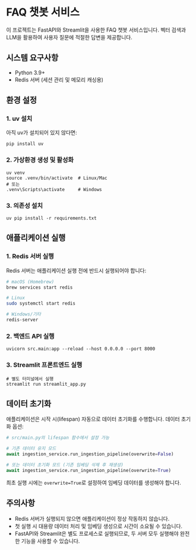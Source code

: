 # FAQ 챗봇 서비스

이 프로젝트는 FastAPI와 Streamlit을 사용한 FAQ 챗봇 서비스입니다. 벡터 검색과 LLM을 활용하여 사용자 질문에 적절한 답변을 제공합니다.

## 시스템 요구사항

- Python 3.9+
- Redis 서버 (세션 관리 및 메모리 캐싱용)

## 환경 설정

### 1. uv 설치
아직 uv가 설치되어 있지 않다면:
```
pip install uv
```

### 2. 가상환경 생성 및 활성화
```
uv venv
source .venv/bin/activate  # Linux/Mac
# 또는
.venv\Scripts\activate     # Windows
```

### 3. 의존성 설치
```
uv pip install -r requirements.txt
```

## 애플리케이션 실행

### 1. Redis 서버 실행
Redis 서버는 애플리케이션 실행 전에 반드시 실행되어야 합니다:

```bash
# macOS (Homebrew)
brew services start redis

# Linux
sudo systemctl start redis

# Windows/기타
redis-server
```

### 2. 백엔드 API 실행
```
uvicorn src.main:app --reload --host 0.0.0.0 --port 8000
```

### 3. Streamlit 프론트엔드 실행
```
# 별도 터미널에서 실행
streamlit run streamlit_app.py
```

## 데이터 초기화

애플리케이션은 시작 시(lifespan) 자동으로 데이터 초기화를 수행합니다. 데이터 초기화 옵션:

```python
# src/main.py의 lifespan 함수에서 설정 가능

# 기존 데이터 유지 모드
await ingestion_service.run_ingestion_pipeline(overwrite=False)

# 또는 데이터 초기화 모드 (기존 임베딩 삭제 후 재생성)
await ingestion_service.run_ingestion_pipeline(overwrite=True)
```

최초 실행 시에는 `overwrite=True`로 설정하여 임베딩 데이터를 생성해야 합니다.

## 주의사항

- Redis 서버가 실행되지 않으면 애플리케이션이 정상 작동하지 않습니다.
- 첫 실행 시 대용량 데이터 처리 및 임베딩 생성으로 시간이 소요될 수 있습니다.
- FastAPI와 Streamlit은 별도 프로세스로 실행되므로, 두 서버 모두 실행해야 완전한 기능을 사용할 수 있습니다.
